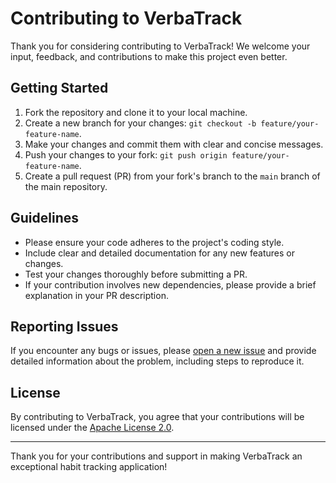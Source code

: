 # Contributing to VerbaTrack

Thank you for considering contributing to VerbaTrack! We welcome your input, feedback, and contributions to make this project even better.

## Getting Started

1. Fork the repository and clone it to your local machine.
2. Create a new branch for your changes: `git checkout -b feature/your-feature-name`.
3. Make your changes and commit them with clear and concise messages.
4. Push your changes to your fork: `git push origin feature/your-feature-name`.
5. Create a pull request (PR) from your fork's branch to the `main` branch of the main repository.

## Guidelines

- Please ensure your code adheres to the project's coding style.
- Include clear and detailed documentation for any new features or changes.
- Test your changes thoroughly before submitting a PR.
- If your contribution involves new dependencies, please provide a brief explanation in your PR description.

## Reporting Issues

If you encounter any bugs or issues, please [open a new issue](https://github.com/abishekdevendran/VerbaTrack/issues) and provide detailed information about the problem, including steps to reproduce it.

## License

By contributing to VerbaTrack, you agree that your contributions will be licensed under the [Apache License 2.0](LICENSE).

---

Thank you for your contributions and support in making VerbaTrack an exceptional habit tracking application!